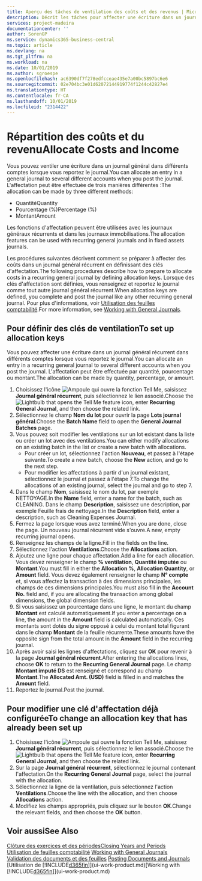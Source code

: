 ```yaml
---
title: Aperçu des tâches de ventilation des coûts et des revenus | Microsoft Docs
description: Décrit les tâches pour affecter une écriture dans un journal général dans différents comptes lorsque vous reportez le journal.
services: project-madeira
documentationcenter: ''
author: SorenGP
ms.service: dynamics365-business-central
ms.topic: article
ms.devlang: na
ms.tgt_pltfrm: na
ms.workload: na
ms.date: 10/01/2019
ms.author: sgroespe
ms.openlocfilehash: ac6390df7f278edfcceae435e7a00bc5897bc6e6
ms.sourcegitcommit: 02e704bc3e01d62072144919774f1244c42827e4
ms.translationtype: HT
ms.contentlocale: fr-CA
ms.lasthandoff: 10/01/2019
ms.locfileid: "2314422"
---
```

# <a name="allocate-costs-and-income"></a><span data-ttu-id="9226e-103">Répartition des coûts et du revenu</span><span class="sxs-lookup"><span data-stu-id="9226e-103">Allocate Costs and Income</span></span>
<span data-ttu-id="9226e-104">Vous pouvez ventiler une écriture dans un journal général dans différents comptes lorsque vous reportez le journal.</span><span class="sxs-lookup"><span data-stu-id="9226e-104">You can allocate an entry in a general journal to several different accounts when you post the journal.</span></span> <span data-ttu-id="9226e-105">L'affectation peut être effectuée de trois manières différentes :</span><span class="sxs-lookup"><span data-stu-id="9226e-105">The allocation can be made by three different methods:</span></span>

* <span data-ttu-id="9226e-106">Quantité</span><span class="sxs-lookup"><span data-stu-id="9226e-106">Quantity</span></span>
* <span data-ttu-id="9226e-107">Pourcentage (%)</span><span class="sxs-lookup"><span data-stu-id="9226e-107">Percentage (%)</span></span>
* <span data-ttu-id="9226e-108">Montant</span><span class="sxs-lookup"><span data-stu-id="9226e-108">Amount</span></span>

<span data-ttu-id="9226e-109">Les fonctions d'affectation peuvent être utilisées avec les journaux généraux récurrents et dans les journaux immobilisations.</span><span class="sxs-lookup"><span data-stu-id="9226e-109">The allocation features can be used with recurring general journals and in fixed assets journals.</span></span>
<!--You can also distribute the cost or revenue of a line to an intercompany partner when you post a sales or purchase document. When you post the document, a line will be posted in your general journal, and a corresponding line will be created in the intercompany outbox.-->

<span data-ttu-id="9226e-110">Les procédures suivantes décrivent comment se préparer à affecter des coûts dans un journal général récurrent en définissant des clés d'affectation.</span><span class="sxs-lookup"><span data-stu-id="9226e-110">The following procedures describe how to prepare to allocate costs in a recurring general journal by defining allocation keys.</span></span> <span data-ttu-id="9226e-111">Lorsque des clés d'affectation sont définies, vous renseignez et reportez le journal comme tout autre journal général récurrent.</span><span class="sxs-lookup"><span data-stu-id="9226e-111">When allocation keys are defined, you complete and post the journal like any other recurring general journal.</span></span> <span data-ttu-id="9226e-112">Pour plus d'informations, voir [Utilisation des feuilles comptabilité](ui-work-general-journals.md).</span><span class="sxs-lookup"><span data-stu-id="9226e-112">For more information, see [Working with General Journals](ui-work-general-journals.md).</span></span>

## <a name="to-set-up-allocation-keys"></a><span data-ttu-id="9226e-113">Pour définir des clés de ventilation</span><span class="sxs-lookup"><span data-stu-id="9226e-113">To set up allocation keys</span></span>
<span data-ttu-id="9226e-114">Vous pouvez affecter une écriture dans un journal général récurrent dans différents comptes lorsque vous reportez le journal.</span><span class="sxs-lookup"><span data-stu-id="9226e-114">You can allocate an entry in a recurring general journal to several different accounts when you post the journal.</span></span> <span data-ttu-id="9226e-115">L'affectation peut être effectuée par quantité, pourcentage ou montant.</span><span class="sxs-lookup"><span data-stu-id="9226e-115">The allocation can be made by quantity, percentage, or amount.</span></span>
1. <span data-ttu-id="9226e-116">Choisissez l'icône ![Ampoule qui ouvre la fonction Tell Me](media/ui-search/search_small.png "Dites-moi ce que vous voulez faire"), saisissez **Journal général récurrent**, puis sélectionnez le lien associé.</span><span class="sxs-lookup"><span data-stu-id="9226e-116">Choose the ![Lightbulb that opens the Tell Me feature](media/ui-search/search_small.png "Tell me what you want to do") icon, enter **Recurring General Journal**, and then choose the related link.</span></span>
2. <span data-ttu-id="9226e-117">Sélectionnez le champ **Nom du lot** pour ouvrir la page **Lots journal général**.</span><span class="sxs-lookup"><span data-stu-id="9226e-117">Choose the **Batch Name** field to open the **General Journal Batches** page.</span></span>
3. <span data-ttu-id="9226e-118">Vous pouvez soit modifier les ventilations sur un lot existant dans la liste ou créer un lot avec des ventilations.</span><span class="sxs-lookup"><span data-stu-id="9226e-118">You can either modify allocations on an existing batch in the list or create a new batch with allocations.</span></span>
   * <span data-ttu-id="9226e-119">Pour créer un lot, sélectionnez l'action **Nouveau**, et passez à l'étape suivante.</span><span class="sxs-lookup"><span data-stu-id="9226e-119">To create a new batch, choose the **New** action, and go to the next step.</span></span>
   * <span data-ttu-id="9226e-120">Pour modifier les affectations à partir d'un journal existant, sélectionnez le journal et passez à l'étape 7.</span><span class="sxs-lookup"><span data-stu-id="9226e-120">To change the allocations of an existing journal, select the journal and go to step 7.</span></span>    
4. <span data-ttu-id="9226e-121">Dans le champ **Nom**, saisissez le nom du lot, par exemple NETTOYAGE.</span><span class="sxs-lookup"><span data-stu-id="9226e-121">In the **Name** field, enter a name for the batch, such as CLEANING.</span></span> <span data-ttu-id="9226e-122">Dans le champ **Description**, saisissez une description, par exemple Feuille frais de nettoyage.</span><span class="sxs-lookup"><span data-stu-id="9226e-122">In the **Description** field, enter a description, such as Cleaning Expenses Journal.</span></span>
5. <span data-ttu-id="9226e-123">Fermez la page lorsque vous avez terminé.</span><span class="sxs-lookup"><span data-stu-id="9226e-123">When you are done, close the page.</span></span> <span data-ttu-id="9226e-124">Un nouveau journal récurrent vide s'ouvre.</span><span class="sxs-lookup"><span data-stu-id="9226e-124">A new, empty recurring journal opens.</span></span>
6. <span data-ttu-id="9226e-125">Renseignez les champs de la ligne.</span><span class="sxs-lookup"><span data-stu-id="9226e-125">Fill in the fields on the line.</span></span>
7. <span data-ttu-id="9226e-126">Sélectionnez l'action **Ventilations**.</span><span class="sxs-lookup"><span data-stu-id="9226e-126">Choose the **Allocations** action.</span></span>
8. <span data-ttu-id="9226e-127">Ajoutez une ligne pour chaque affectation.</span><span class="sxs-lookup"><span data-stu-id="9226e-127">Add a line for each allocation.</span></span> <span data-ttu-id="9226e-128">Vous devez renseigner le champ **% ventilation**, **Quantité imputée** ou **Montant**.</span><span class="sxs-lookup"><span data-stu-id="9226e-128">You must fill in either the **Allocation %**, **Allocation Quantity**, or **Amount** field.</span></span> <span data-ttu-id="9226e-129">Vous devez également renseigner le champ **N° compte** et, si vous affectez la transaction à des dimensions principales, les champs de ces dimensions principales.</span><span class="sxs-lookup"><span data-stu-id="9226e-129">You must also fill in the **Account No.** field and, if you are allocating the transaction among global dimensions, the global dimension fields.</span></span>
9. <span data-ttu-id="9226e-130">Si vous saisissez un pourcentage dans une ligne, le montant du champ **Montant** est calculé automatiquement.</span><span class="sxs-lookup"><span data-stu-id="9226e-130">If you enter a percentage on a line, the amount in the **Amount** field is calculated automatically.</span></span> <span data-ttu-id="9226e-131">Ces montants sont dotés du signe opposé à celui du montant total figurant dans le champ **Montant** de la feuille récurrente.</span><span class="sxs-lookup"><span data-stu-id="9226e-131">These amounts have the opposite sign from the total amount in the **Amount** field in the recurring journal.</span></span>
10. <span data-ttu-id="9226e-132">Après avoir saisi les lignes d'affectations, cliquez sur **OK** pour revenir à la page **Journal général récurrent**.</span><span class="sxs-lookup"><span data-stu-id="9226e-132">After entering the allocations lines, choose **OK** to return to the **Recurring General Journal** page.</span></span> <span data-ttu-id="9226e-133">Le champ **Montant imputé DS** est renseigné et correspond au champ **Montant**.</span><span class="sxs-lookup"><span data-stu-id="9226e-133">The **Allocated Amt. (USD)** field is filled in and matches the **Amount** field.</span></span>
11. <span data-ttu-id="9226e-134">Reportez le journal.</span><span class="sxs-lookup"><span data-stu-id="9226e-134">Post the journal.</span></span>

## <a name="to-change-an-allocation-key-that-has-already-been-set-up"></a><span data-ttu-id="9226e-135">Pour modifier une clé d'affectation déjà configurée</span><span class="sxs-lookup"><span data-stu-id="9226e-135">To change an allocation key that has already been set up</span></span>
1. <span data-ttu-id="9226e-136">Choisissez l'icône ![Ampoule qui ouvre la fonction Tell Me](media/ui-search/search_small.png "Dites-moi ce que vous voulez faire"), saisissez **Journal général récurrent**, puis sélectionnez le lien associé.</span><span class="sxs-lookup"><span data-stu-id="9226e-136">Choose the ![Lightbulb that opens the Tell Me feature](media/ui-search/search_small.png "Tell me what you want to do") icon, enter **Recurring General Journal**, and then choose the related link.</span></span>
2. <span data-ttu-id="9226e-137">Sur la page **Journal général récurrent**, sélectionnez le journal contenant l'affectation.</span><span class="sxs-lookup"><span data-stu-id="9226e-137">On the **Recurring General Journal** page, select the journal with the allocation.</span></span>
3. <span data-ttu-id="9226e-138">Sélectionnez la ligne de la ventilation, puis sélectionnez l'action **Ventilations**.</span><span class="sxs-lookup"><span data-stu-id="9226e-138">Choose the line with the allocation, and then choose **Allocations** action.</span></span>
4. <span data-ttu-id="9226e-139">Modifiez les champs appropriés, puis cliquez sur le bouton **OK**.</span><span class="sxs-lookup"><span data-stu-id="9226e-139">Change the relevant fields, and then choose the **OK** button.</span></span>

## <a name="see-also"></a><span data-ttu-id="9226e-140">Voir aussi</span><span class="sxs-lookup"><span data-stu-id="9226e-140">See Also</span></span>
[<span data-ttu-id="9226e-141">Clôture des exercices et des périodes</span><span class="sxs-lookup"><span data-stu-id="9226e-141">Closing Years and Periods</span></span>](year-close-years-periods.md)  
<span data-ttu-id="9226e-142">[Utilisation de feuilles comptabilité](ui-work-general-journals.md)  </span><span class="sxs-lookup"><span data-stu-id="9226e-142">[Working with General Journals](ui-work-general-journals.md)  </span></span>  
<span data-ttu-id="9226e-143">[Validation des documents et des feuilles](ui-post-documents-journals.md)  </span><span class="sxs-lookup"><span data-stu-id="9226e-143">[Posting Documents and Journals](ui-post-documents-journals.md)  </span></span>  
<span data-ttu-id="9226e-144">[Utilisation de [!INCLUDE[d365fin](includes/d365fin_md.md)]](ui-work-product.md)</span><span class="sxs-lookup"><span data-stu-id="9226e-144">[Working with [!INCLUDE[d365fin](includes/d365fin_md.md)]](ui-work-product.md)</span></span>
